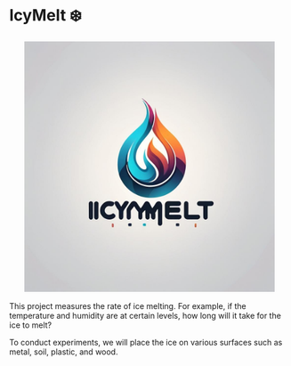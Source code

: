 # IcyMelt ❄️

<div style="text-align:center;">
    <img src="./picture/icymelt-logo.png" alt="IcyMelt-Logo" width="450" height="450">
</div>

<p>This project measures the rate of ice melting. For example, if the temperature and humidity are at certain levels, how long will it take for the ice to melt? 
  
  To conduct experiments, we will place the ice on various surfaces such as metal, soil, plastic, and wood.</p>
